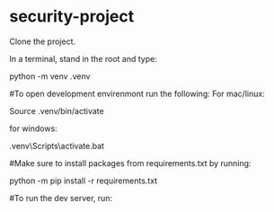 # security-project

Clone the project. 

In a terminal, stand in the root and type: 

python -m venv .venv


#To open development envirenmont run the following: 
For mac/linux: 

Source .venv/bin/activate

for windows:

.venv\Scripts\activate.bat


#Make sure to install packages from requirements.txt by running: 

python -m pip install -r requirements.txt


#To run the dev server, run:




